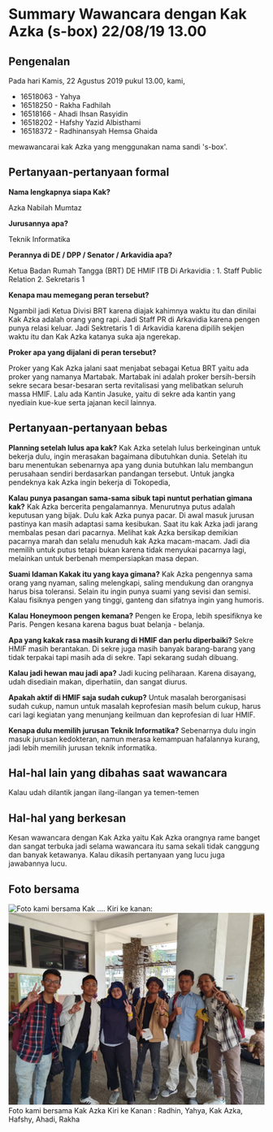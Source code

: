 # Summary Wawancara dengan Kak Azka (s-box) 22/08/19 13.00

## Pengenalan

Pada hari Kamis, 22 Agustus 2019 pukul 13.00, kami,
- 16518063 - Yahya
- 16518250 - Rakha Fadhilah
- 16518166 - Ahadi Ihsan Rasyidin
- 16518202 - Hafshy Yazid Albisthami
- 16518372 - Radhinansyah Hemsa Ghaida

mewawancarai kak Azka yang menggunakan nama sandi 's-box'.


## Pertanyaan-pertanyaan formal

**Nama lengkapnya siapa Kak?**

Azka Nabilah Mumtaz

**Jurusannya apa?**

Teknik Informatika

**Perannya di DE / DPP / Senator / Arkavidia apa?**

Ketua Badan Rumah Tangga (BRT) DE HMIF ITB
Di Arkavidia : 1. Staff Public Relation
               2. Sekretaris 1

**Kenapa mau memegang peran tersebut?**

Ngambil jadi Ketua Divisi BRT karena diajak kahimnya waktu itu dan dinilai Kak Azka adalah orang yang rapi.
Jadi Staff PR di Arkavidia karena pengen punya relasi keluar.
Jadi Sektretaris 1 di Arkavidia karena dipilih sekjen waktu itu dan Kak Azka katanya suka aja ngerekap.

**Proker apa yang dijalani di peran tersebut?**

Proker yang Kak Azka jalani saat menjabat sebagai Ketua BRT yaitu ada proker yang namanya Martabak. Martabak ini adalah proker bersih-bersih sekre secara besar-besaran serta revitalisasi yang melibatkan seluruh massa HMIF. Lalu ada Kantin Jasuke, yaitu di sekre ada kantin yang nyediain kue-kue serta jajanan kecil lainnya.

## Pertanyaan-pertanyaan bebas

**Planning setelah lulus apa kak?**
Kak Azka setelah lulus berkeinginan untuk bekerja dulu, ingin merasakan bagaimana dibutuhkan dunia. Setelah itu baru menentukan sebenarnya apa yang dunia butuhkan lalu membangun perusahaan sendiri berdasarkan pandangan tersebut. Untuk jangka pendeknya kak Azka ingin bekerja di Tokopedia,

**Kalau punya pasangan sama-sama sibuk tapi nuntut perhatian gimana kak?**
Kak Azka bercerita pengalamannya. Menurutnya putus adalah keputusan yang bijak. Dulu kak Azka punya pacar. Di awal masuk jurusan pastinya kan masih adaptasi sama kesibukan. Saat itu kak Azka jadi jarang membalas pesan dari pacarnya. Melihat kak Azka bersikap demikian pacarnya marah dan selalu menuduh kak Azka macam-macam. Jadi dia memilih untuk putus tetapi bukan karena tidak menyukai pacarnya lagi, melainkan untuk berbenah mempersiapkan masa depan.

**Suami Idaman Kakak itu yang kaya gimana?**
Kak Azka pengennya sama orang yang nyaman, saling melengkapi, saling mendukung dan orangnya harus bisa toleransi. Selain itu ingin punya suami yang sevisi dan semisi. Kalau fisiknya pengen yang tinggi, ganteng dan sifatnya ingin yang humoris.

**Kalau Honeymoon pengen kemana?**
Pengen ke Eropa, lebih spesifiknya ke Paris. Pengen kesana karena bagus buat belanja - belanja.

**Apa yang kakak rasa masih kurang di HMIF dan perlu diperbaiki?**
Sekre HMIF masih berantakan. Di sekre juga masih banyak barang-barang yang tidak terpakai tapi masih ada di sekre. Tapi sekarang sudah dibuang.

**Kalau jadi hewan mau jadi apa?**
Jadi kucing peliharaan. Karena disayang, udah disediain makan, diperhatiin, dan sangat diurus.

**Apakah aktif di HMIF saja sudah cukup?**
Untuk masalah berorganisasi sudah cukup, namun untuk masalah keprofesian masih belum cukup, harus cari lagi kegiatan yang menunjang keilmuan dan keprofesian di luar HMIF.

**Kenapa dulu memilih jurusan Teknik Informatika?**
Sebenarnya dulu ingin masuk jurusan kedokteran, namun merasa kemampuan hafalannya kurang, jadi lebih memilih jurusan teknik informatika.

## Hal-hal lain yang dibahas saat wawancara

Kalau udah dilantik jangan ilang-ilangan ya temen-temen

## Hal-hal yang berkesan

Kesan wawancara dengan Kak Azka yaitu Kak Azka orangnya rame banget dan sangat terbuka jadi selama wawancara itu sama sekali tidak canggung dan banyak ketawanya. Kalau dikasih pertanyaan yang lucu juga jawabannya lucu.

## Foto bersama
![Foto kami bersama Kak .... Kiri ke kanan: ](https://github.com/ozer0532/TugasWawancaraDaemon/raw/master/)
![Foto kami bersama Kak Azka Kiri ke Kanan : Radhin, Yahya, Kak Azka, Hafshy, Ahadi, Rakha](./Azka1.jpg)
Foto kami bersama Kak Azka Kiri ke Kanan : Radhin, Yahya, Kak Azka, Hafshy, Ahadi, Rakha
